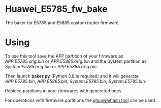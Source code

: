 # Huawei_E5785_fw_bake
The baker for E5785 and E5885 custom router firmware

# Using

To use this tool save the APP partition of your firmware as *APP.E5785.orig.bin* or *APP.E5885.orig.bin* and the System partition as *System.E5785.orig.bin* or *APP.E5885.orig.bin*.

Then launch **baker.py** (Python 3.8 is required) and it will generate *APP.E5785.bin*, *APP.E5885.bin*, *System.E5785.bin*, *System.E5785.bin*.

Replace partitions in your firmwares with generated ones.

For operations with firmware partitions the [qhuaweiflash tool](https://github.com/forth32/qhuaweiflash) can be used.
